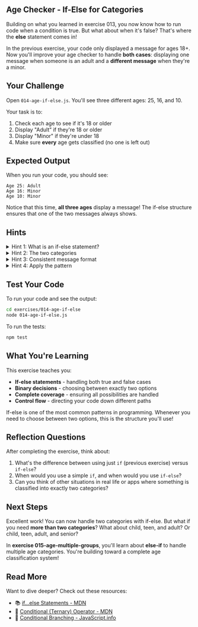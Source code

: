 ## Age Checker - If-Else for Categories

Building on what you learned in exercise 013, you now know how to run code when a condition is true. But what about when it's false? That's where the **else** statement comes in!

In the previous exercise, your code only displayed a message for ages 18+. Now you'll improve your age checker to handle **both cases**: displaying one message when someone is an adult and a **different message** when they're a minor.

## Your Challenge

Open `014-age-if-else.js`. You'll see three different ages: 25, 16, and 10.

Your task is to:
1. Check each age to see if it's 18 or older
2. Display "Adult" if they're 18 or older
3. Display "Minor" if they're under 18
4. Make sure **every** age gets classified (no one is left out)

## Expected Output

When you run your code, you should see:
```
Age 25: Adult
Age 16: Minor
Age 10: Minor
```

Notice that this time, **all three ages** display a message! The if-else structure ensures that one of the two messages always shows.

## Hints

<details>
<summary>Hint 1: What is an if-else statement?</summary>

An **if-else statement** gives your code two paths: one when the condition is true, another when it's false.

Think about a fork in the road: you can only go left OR right, never both. Similarly, if-else ensures exactly one path executes.

**Key point**: One of these will ALWAYS run. If the condition is true, the first block runs. If false, the second block runs. There's no third option - complete coverage is guaranteed.
</details>

<details>
<summary>Hint 2: The two categories</summary>

For age classification, you have two categories:
- **Adult**: Age meets or exceeds the threshold
- **Minor**: Age is below the threshold

The else block handles the opposite case automatically. You don't need to explicitly check the opposite condition - the structure handles it for you!
</details>

<details>
<summary>Hint 3: Consistent message format</summary>

Both paths should display messages in the same format. The only difference is the category label that changes based on which path executes.

Template literals help you embed the age value dynamically in both messages.
</details>

<details>
<summary>Hint 4: Apply the pattern</summary>

For each age variable:
1. Check if it meets the adult threshold
2. Display "Adult" message if true
3. Display "Minor" message if false
4. Ensure one message always appears

Apply this pattern to all three ages to see how each is classified.
</details>

## Test Your Code

To run your code and see the output:
```bash
cd exercises/014-age-if-else
node 014-age-if-else.js
```

To run the tests:
```bash
npm test
```

## What You're Learning

This exercise teaches you:
- **If-else statements** - handling both true and false cases
- **Binary decisions** - choosing between exactly two options
- **Complete coverage** - ensuring all possibilities are handled
- **Control flow** - directing your code down different paths

If-else is one of the most common patterns in programming. Whenever you need to choose between two options, this is the structure you'll use!

## Reflection Questions

After completing the exercise, think about:
1. What's the difference between using just `if` (previous exercise) versus `if-else`?
2. When would you use a simple `if`, and when would you use `if-else`?
3. Can you think of other situations in real life or apps where something is classified into exactly two categories?

## Next Steps

Excellent work! You can now handle two categories with if-else. But what if you need **more than two categories**? What about child, teen, and adult? Or child, teen, adult, and senior?

In **exercise 015-age-multiple-groups**, you'll learn about **else-if** to handle multiple age categories. You're building toward a complete age classification system!

## Read More

Want to dive deeper? Check out these resources:

- 📚 [if...else Statements - MDN](https://developer.mozilla.org/en-US/docs/Web/JavaScript/Reference/Statements/if...else)
- 📖 [Conditional (Ternary) Operator - MDN](https://developer.mozilla.org/en-US/docs/Web/JavaScript/Reference/Operators/Conditional_Operator)
- 🎯 [Conditional Branching - JavaScript.info](https://javascript.info/ifelse)

